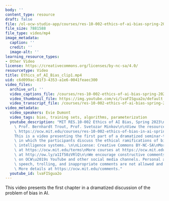 ```yaml
---
body: ''
content_type: resource
draft: false
file: /ol-ocw-studio-app/courses/res-10-002-ethics-of-ai-bias-spring-2023/ethics_of_ai_bias_clip1_360p_16_9.mp4
file_size: 7881588
file_type: video/mp4
image_metadata:
  caption: ''
  credit: ''
  image-alt: ''
learning_resource_types:
- Other Video
license: https://creativecommons.org/licenses/by-nc-sa/4.0/
resourcetype: Video
title: Ethics_of_AI_Bias_clip1.mp4
uid: c6d099ac-81f3-4353-a1e6-0041feaec300
video_files:
  archive_url: ''
  video_captions_file: /courses/res-10-002-ethics-of-ai-bias-spring-2023/ethics_of_ai_bias_clip1_captions.vtt
  video_thumbnail_file: https://img.youtube.com/vi/lvaFISgua2o/default.jpg
  video_transcript_file: /courses/res-10-002-ethics-of-ai-bias-spring-2023/ethics_of_ai_bias_clip1_transcript.pdf
video_metadata:
  video_speakers: Evie Dumont
  video_tags: bias, training sets, algorithms, parameterization
  youtube_description: "MIT RES.10-002 Ethics of AI Bias, Spring 2023\nInstructors:\
    \ Prof. Bernhardt Trout, Prof. Svetozar Minkov\n\nView the resource on MIT OpenCourseWare:\
    \ https://ocw.mit.edu/courses/res-10-002-ethics-of-bias-in-ai-spring-2023/\n\n\
    This is a video presenting the first part of a dramatized seminar-type class session\
    \ in which the participants discuss the ethical ramifications of bias in artificial\
    \ intelligence systems. \n\nLicense: Creative Commons BY-NC-SA\nMore information\
    \ at https://ocw.mit.edu/terms\nMore courses at https://ocw.mit.edu\nSupport OCW\
    \ at http://ow.ly/a1If50zVRlQ\n\nWe encourage constructive comments and discussion\
    \ on OCW\u2019s YouTube and other social media channels. Personal attacks, hate\
    \ speech, trolling, and inappropriate comments are not allowed and may be removed.\
    \ More details at https://ocw.mit.edu/comments."
  youtube_id: lvaFISgua2o
---
```

This video presents the first chapter in a dramatized discussion of the problem of bias in AI.